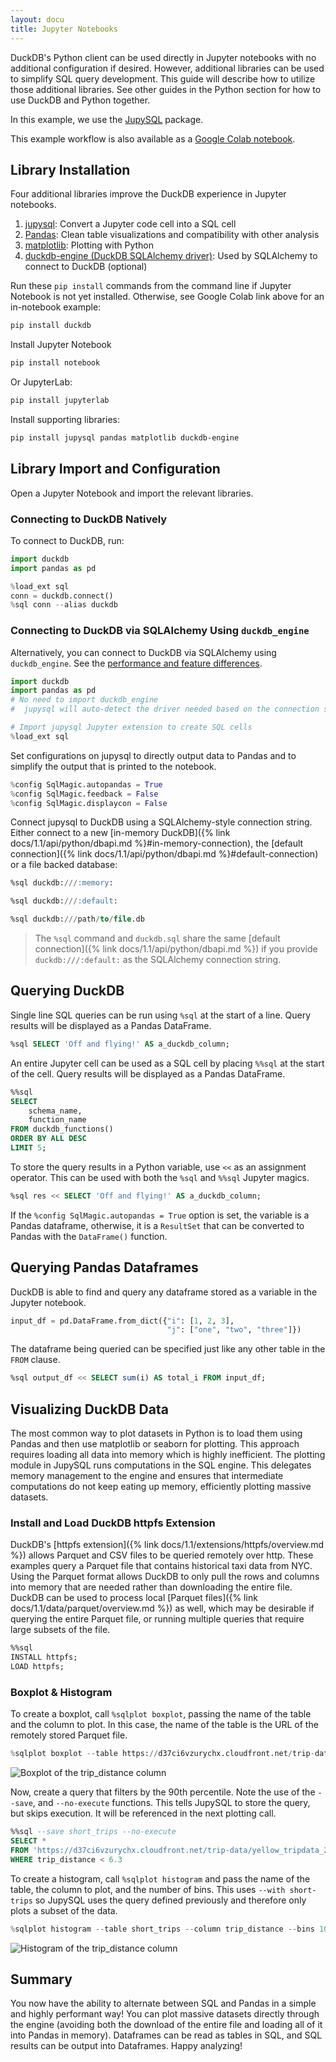 ```yaml
---
layout: docu
title: Jupyter Notebooks
---
```


DuckDB's Python client can be used directly in Jupyter notebooks with no additional configuration if desired.
However, additional libraries can be used to simplify SQL query development.
This guide will describe how to utilize those additional libraries.
See other guides in the Python section for how to use DuckDB and Python together.

In this example, we use the [JupySQL](https://github.com/ploomber/jupysql) package.

This example workflow is also available as a [Google Colab notebook](https://colab.research.google.com/drive/1eOA2FYHqEfZWLYssbUxdIpSL3PFxWVjk?usp=sharing).

## Library Installation

Four additional libraries improve the DuckDB experience in Jupyter notebooks.

1. [jupysql](https://github.com/ploomber/jupysql): Convert a Jupyter code cell into a SQL cell
2. [Pandas](https://github.com/pandas-dev/pandas): Clean table visualizations and compatibility with other analysis
3. [matplotlib](https://github.com/matplotlib/matplotlib): Plotting with Python
4. [duckdb-engine (DuckDB SQLAlchemy driver)](https://github.com/Mause/duckdb_engine): Used by SQLAlchemy to connect to DuckDB (optional)

Run these `pip install` commands from the command line if Jupyter Notebook is not yet installed. Otherwise, see Google Colab link above for an in-notebook example:

```bash
pip install duckdb
```

Install Jupyter Notebook

```bash
pip install notebook
```

Or JupyterLab:

```bash
pip install jupyterlab
```

Install supporting libraries:

```bash
pip install jupysql pandas matplotlib duckdb-engine
```

## Library Import and Configuration

Open a Jupyter Notebook and import the relevant libraries.

### Connecting to DuckDB Natively

To connect to DuckDB, run:

```python
import duckdb
import pandas as pd

%load_ext sql
conn = duckdb.connect()
%sql conn --alias duckdb
```

### Connecting to DuckDB via SQLAlchemy Using `duckdb_engine`

Alternatively, you can connect to DuckDB via SQLAlchemy using `duckdb_engine`. See the [performance and feature differences](https://jupysql.ploomber.io/en/latest/tutorials/duckdb-native-sqlalchemy.html).

```python
import duckdb
import pandas as pd
# No need to import duckdb_engine
#  jupysql will auto-detect the driver needed based on the connection string!

# Import jupysql Jupyter extension to create SQL cells
%load_ext sql
```

Set configurations on jupysql to directly output data to Pandas and to simplify the output that is printed to the notebook.

```python
%config SqlMagic.autopandas = True
%config SqlMagic.feedback = False
%config SqlMagic.displaycon = False
```

Connect jupysql to DuckDB using a SQLAlchemy-style connection string.
Either connect to a new [in-memory DuckDB]({% link docs/1.1/api/python/dbapi.md %}#in-memory-connection), the [default connection]({% link docs/1.1/api/python/dbapi.md %}#default-connection) or a file backed database:

```sql
%sql duckdb:///:memory:
```

```sql
%sql duckdb:///:default:
```

```sql
%sql duckdb:///path/to/file.db
```

> The `%sql` command and `duckdb.sql` share the same [default connection]({% link docs/1.1/api/python/dbapi.md %}) if you provide `duckdb:///:default:` as the SQLAlchemy connection string.

## Querying DuckDB

Single line SQL queries can be run using `%sql` at the start of a line. Query results will be displayed as a Pandas DataFrame.

```sql
%sql SELECT 'Off and flying!' AS a_duckdb_column;
```

An entire Jupyter cell can be used as a SQL cell by placing `%%sql` at the start of the cell. Query results will be displayed as a Pandas DataFrame.

```sql
%%sql
SELECT
    schema_name,
    function_name
FROM duckdb_functions()
ORDER BY ALL DESC
LIMIT 5;
```

To store the query results in a Python variable, use `<<` as an assignment operator.
This can be used with both the `%sql` and `%%sql` Jupyter magics.

```sql
%sql res << SELECT 'Off and flying!' AS a_duckdb_column;
```

If the `%config SqlMagic.autopandas = True` option is set, the variable is a Pandas dataframe, otherwise, it is a `ResultSet` that can be converted to Pandas with the `DataFrame()` function.

## Querying Pandas Dataframes

DuckDB is able to find and query any dataframe stored as a variable in the Jupyter notebook.

```python
input_df = pd.DataFrame.from_dict({"i": [1, 2, 3],
                                   "j": ["one", "two", "three"]})
```

The dataframe being queried can be specified just like any other table in the `FROM` clause.

```sql
%sql output_df << SELECT sum(i) AS total_i FROM input_df;
```

## Visualizing DuckDB Data

The most common way to plot datasets in Python is to load them using Pandas and then use matplotlib or seaborn for plotting.
This approach requires loading all data into memory which is highly inefficient.
The plotting module in JupySQL runs computations in the SQL engine.
This delegates memory management to the engine and ensures that intermediate computations do not keep eating up memory, efficiently plotting massive datasets.

### Install and Load DuckDB httpfs Extension

DuckDB's [httpfs extension]({% link docs/1.1/extensions/httpfs/overview.md %}) allows Parquet and CSV files to be queried remotely over http.
These examples query a Parquet file that contains historical taxi data from NYC.
Using the Parquet format allows DuckDB to only pull the rows and columns into memory that are needed rather than downloading the entire file.
DuckDB can be used to process local [Parquet files]({% link docs/1.1/data/parquet/overview.md %}) as well, which may be desirable if querying the entire Parquet file, or running multiple queries that require large subsets of the file.

```sql
%%sql
INSTALL httpfs;
LOAD httpfs;
```

### Boxplot & Histogram

To create a boxplot, call `%sqlplot boxplot`, passing the name of the table and the column to plot.
In this case, the name of the table is the URL of the remotely stored Parquet file.

```python
%sqlplot boxplot --table https://d37ci6vzurychx.cloudfront.net/trip-data/yellow_tripdata_2021-01.parquet --column trip_distance
```

![Boxplot of the trip_distance column](/images/trip-distance-boxplot.png)

Now, create a query that filters by the 90th percentile.
Note the use of the `--save`, and `--no-execute` functions.
This tells JupySQL to store the query, but skips execution. It will be referenced in the next plotting call.

```sql
%%sql --save short_trips --no-execute
SELECT *
FROM 'https://d37ci6vzurychx.cloudfront.net/trip-data/yellow_tripdata_2021-01.parquet'
WHERE trip_distance < 6.3
```

To create a histogram, call `%sqlplot histogram` and pass the name of the table, the column to plot, and the number of bins.
This uses `--with short-trips` so JupySQL uses the query defined previously and therefore only plots a subset of the data.

```python
%sqlplot histogram --table short_trips --column trip_distance --bins 10 --with short_trips
```

![Histogram of the trip_distance column](/images/trip-distance-histogram.png)

## Summary

You now have the ability to alternate between SQL and Pandas in a simple and highly performant way! You can plot massive datasets directly through the engine (avoiding both the download of the entire file and loading all of it into Pandas in memory). Dataframes can be read as tables in SQL, and SQL results can be output into Dataframes. Happy analyzing!